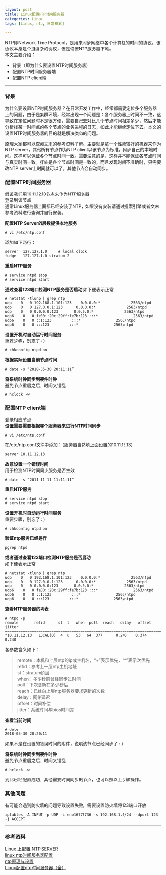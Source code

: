 ```yaml
---
layout: post
title: Linux配置NTP时间服务器
categories: Linux 
tags: [Linux, ntp, 日常积累]

---
```


NTP即Network Time Protocol，是用来同步网络中各个计算机的时间的协议。该协议本身是个挺复杂的协议，但是设置NTP服务器不难。    
本文主要介绍：

* 背景（即为什么要设置NTP时间服务器）
* 配置NTP时间服务器端
* 配置NTP client端

---
### 背景
为什么要设置NTP时间服务器？在日常开发工作中，经常都需要定位多个服务器上的问题，由于是集群环境，经常出现一个问题是：各个服务器上时间不一致，这导致在定位问题时不是很方便，需要自己去对比几个节点时间相差多少，然后才能分析找某一时间点的各个节点的业务进程的日志，如此才能继续定位下去。本文的设置NTP时间服务器的目的就是解决类似的问题。  

原理大家都可以查阅文末的参考资料了解。主要就是拿一个性能较好的机器来作为NTP server，其他所有节点作为NTP client以该节点为标准，同步自己的本地时间。这样可以保证各个节点时间一致。需要注意的是，这样并不能保证各节点时间与真实时间一致。好处是各个节点时间是一致的，而且发现时间不准确时，只需要改NTP server上时间就可以了，其他节点会自动同步。

### 配置NTP时间服务器
假设我们用10.11.12.13节点来作为NTP服务器  
登录到该节点  
通常Linux服务器上面都已经安装了NTP，如果没有安装请通过搜索引擎或者文末参考资料进行查询并自行安装。  

**配置NTP Server的层数提供本地服务**
```shell
# vi /etc/ntp.conf
```
添加如下两行：
```shell
server  127.127.1.0     # local clock
fudge   127.127.1.0 stratum 2
```
**重启NTP服务**
```shell
# service ntpd stop
# service ntpd start
```

**通过查看123端口检测NTP服务是否启动**
如下便表示正常
```shell
# netstat -tlunp | grep ntp
udp    0   0 192.168.1.101:123    0.0.0.0:*              2563/ntpd     
udp    0   0 127.0.0.1:123      0.0.0.0:*              2563/ntpd     
udp    0   0 0.0.0.0:123       0.0.0.0:*              2563/ntpd     
udp6    0   0 fe80::20c:29ff:fe7b:123 :::*                2563/ntpd     
udp6    0   0 ::1:123         :::*                2563/ntpd     
udp6    0   0 :::123         :::*                2563/ntpd 
```

**设置开机时自动运行时间服务**  
重要步骤，别忘了 : )
```shell
# chkconfig ntpd on
```

**根据实际设置当前节点时间**
```shell
# date -s “2018-05-30 20:11:11”
```

**将系统时钟同步到硬件时钟**  
避免节点重启之后，时间又错乱
```shell
# hclock -w
```


### 配置NTP client端
登录相应节点  
**设置需要需要根据哪个服务器来进行NTP时间同步**  
```
# vi /etc/ntp.conf
```
在/etc/ntp.conf文件中添加：（服务器当然填上面设置的10.11.12.13）
```shell
server 10.11.12.13
```

**故意设置一个错误时间**  
用于检测NTP时间同步服务是否生效
```shell
# date -s “2011-11-11 11:11:11”
```

**重启NTP服务**
```shell
# service ntpd stop
# service ntpd start
```

**设置开机时自动运行时间服务**  
重要步骤，别忘了 : )
```shell
# chkconfig ntpd on
```

**验证ntp服务已经运行**
```shell
pgrep ntpd
```
**或者通过查看123端口检测NTP服务是否启动**  
如下便表示正常
```shell
# netstat -tlunp | grep ntp
udp    0   0 192.168.1.101:123    0.0.0.0:*              2563/ntpd     
udp    0   0 127.0.0.1:123      0.0.0.0:*              2563/ntpd     
udp    0   0 0.0.0.0:123       0.0.0.0:*              2563/ntpd     
udp6    0   0 fe80::20c:29ff:fe7b:123 :::*                2563/ntpd     
udp6    0   0 ::1:123         :::*                2563/ntpd     
udp6    0   0 :::123         :::*                2563/ntpd 
```
**查看NTP服务器的列表**
```shell
# ntpq -p
remote       refid      st  t   when  poll  reach   delay   offset  jitter
============================================================================
*10.11.12.13   LOCAL(0)  4  u   53   64  377      0.240    0.374   0.240
```
各参数含义如下：
>remote：本机和上层ntp的ip或主机名，“+”表示优先，“*”表示次优先  
refid：参考上一层ntp主机地址  
st：stratum阶层  
when：多少秒前曾经同步过时间  
poll：下次更新在多少秒后  
reach：已经向上层ntp服务器要求更新的次数  
delay：网络延迟  
offset：时间补偿  
jitter：系统时间与bios时间差

**查看当前时间**
```shell
# date
2018-05-30 20:20:11
```
如果不是在设置的错误时间的附件，说明该节点已经同步了 : )

**将系统时钟同步到硬件时钟**  
避免节点重启之后，时间又错乱
```shell
# hclock -w
```

到此已经配置成功，其他需要时间同步的节点，也可以照以上步骤操作。

### 其他问题
有可能会遇到防火墙的问题导致设置失败，需要设置防火墙将123端口开放
```shell
iptables -A INPUT -p UDP -i eno16777736 -s 192.168.1.0/24 --dport 123 -j ACCEPT
```


---
### 参考资料
[Linux 上配置 NTP SERVER](https://blog.csdn.net/mengfanzhundsc/article/details/62046562)   
[linux ntp时间服务器配置](https://www.cnblogs.com/lpfuture/p/5756993.html)   
[ntp原理与设置](https://blog.csdn.net/to_baidu/article/details/52563357)  
[Linux配置ntp时间服务器（全）](https://www.cnblogs.com/quchunhui/p/7658853.html)